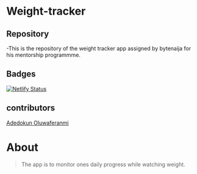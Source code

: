 # Weight-tracker

## Repository
-This is the repository of the weight tracker app assigned by bytenaija for his mentorship programmme.

## Badges
[![Netlify Status](https://api.netlify.com/api/v1/badges/81f698d3-61bf-4c24-bf7e-9efb134b5737/deploy-status)](https://app.netlify.com/sites/myweight-tracker/deploys)

## contributors
[Adedokun Oluwaferanmi](https://github.com/techiefer)

# About
> The app is to monitor ones daily progress while watching weight.